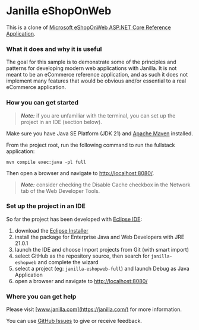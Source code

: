 # Janilla eShopOnWeb

This is a clone of [Microsoft eShopOnWeb ASP.NET Core Reference Application](https://github.com/dotnet-architecture/eShopOnWeb).

### What it does and why it is useful

The goal for this sample is to demonstrate some of the principles and patterns for developing modern web applications with Janilla. It is not meant to be an eCommerce reference application, and as such it does not implement many features that would be obvious and/or essential to a real eCommerce application.

### How you can get started

> **_Note:_**  if you are unfamiliar with the terminal, you can set up the project in an IDE (section below).

Make sure you have Java SE Platform (JDK 21) and [Apache Maven](https://maven.apache.org/install.html) installed.

From the project root, run the following command to run the fullstack application:

```shell
mvn compile exec:java -pl full
```

Then open a browser and navigate to <http://localhost:8080/>.

> **_Note:_**  consider checking the Disable Cache checkbox in the Network tab of the Web Developer Tools.

### Set up the project in an IDE

So far the project has been developed with [Eclipse IDE](https://eclipseide.org/):

1. download the [Eclipse Installer](https://www.eclipse.org/downloads/packages/installer)
2. install the package for Enterprise Java and Web Developers with JRE 21.0.1
3. launch the IDE and choose Import projects from Git (with smart import)
4. select GitHub as the repository source, then search for `janilla-eshopweb` and complete the wizard
5. select a project (eg: `janilla-eshopweb-full`) and launch Debug as Java Application
6. open a browser and navigate to <http://localhost:8080/>

### Where you can get help

Please visit [www.janilla.com](https://janilla.com/) for more information.

You can use [GitHub Issues](https://github.com/diego-schivo/janilla-eshopweb/issues) to give or receive feedback.
